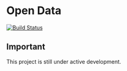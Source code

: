 # Open Data

[![Build Status][travisci-badge]][travisci]

## Important

This project is still under active development.

[acquia]:               https://acquia.com
[lightning]:            https://github.com/acquia/lightning
[wxt]:                  https://github.com/drupalwxt/wxt
[travisci]:             https://travis-ci.org/open-data/od
[travisci-badge]:       https://travis-ci.org/open-data/od.png?branch=8.x-2.x
